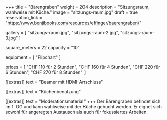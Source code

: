 +++
title = "Bärengraben"
weight = 204
description = "Sitzungsraum, wahlweise mit Küche."
image = "sitzungs-raum.jpg"
draft = true
reservation_link = "https://www.benjibooks.com/resources/effinger/baerengraben/"

gallery = [
  "sitzungs-raum.jpg",
  "sitzungs-raum-2.jpg",
  "sitzungs-raum-3.jpg"
]

square_meters = 22
capacity = "10"

equipment = [
  "Flipchart"
]

prices = [
  "CHF 110 für 2 Stunden",
  "CHF 160 für 4 Stunden",
  "CHF 220 für 6 Stunden",
  "CHF 270 für 8 Stunden"
]

[[extras]]
text = "Beamer mit HDMI-Anschluss"

[[extras]]
text = "Küchenbenutzung"

[[extras]]
text = "Moderationsmaterial"
+++
Der Bärengraben befindet sich im 1. OG und kann wahlweise mit der Küche gebucht werden. 
Er eignet sich sowohl für angeregten Austausch als auch für fokussiertes Arbeiten.
